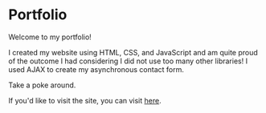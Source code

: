 # Portfolio

Welcome to my portfolio!

I created my website using HTML, CSS, and JavaScript and am quite proud of the outcome I had considering I did not use too many other libraries!
I used AJAX to create my asynchronous contact form. 

Take a poke around. 

If you'd like to visit the site, you can visit [here](http://laura-ha.com).
